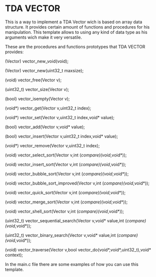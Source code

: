 <h1>TDA VECTOR</h1>
<div>
  This is a way to implement a TDA Vector wich is based on array data structure. It provides certain amount of
  functions and procedures for his manipulation. This template allows to using any kind of data type as his arguments 
  wich make it very versatile.
</div>

These are the procedures and functions prototypes that TDA VECTOR provides:

(Vector)     vector_new_void(void);

(Vector)      vector_new(uint32_t maxsize);

(void)        vector_free(Vector v);

(uint32_t)    vector_size(Vector  v);

(bool)        vector_isempty(Vector  v);

(void*)       vector_get(Vector  v,uint32_t index);

(void*)      vector_set(Vector  v,uint32_t index,void* value);

(bool)        vector_add(Vector  v,void* value);

(bool)        vector_insert(Vector  v,uint32_t index,void* value);

(void*)       vector_remove(Vector v,uint32_t index);

(void)        vector_select_sort(Vector v,int (*compare)(void*,void*));   

(void)        vector_insert_sort(Vector v,int (*compare)(void*,void*));

(void)        vector_bubble_sort(Vector v,int (*compare)(void*,void*));

(void)        vector_bubble_sort_improved(Vector v,int (*compare)(void*,void*));

(void)        vector_quick_sort(Vector  v,int (*compare)(void*,void*));

(void)        vector_merge_sort(Vector v,int (*compare)(void*,void*));

(void)        vector_shell_sort(Vector v,int (*compare)(void*,void*));

(uint32_t)    vector_sequential_search(Vector v,void* value,int (*compare)(void*,void*));

(uint32_t)    vector_binary_search(Vector v,void* value,int (*compare)(void*,void*));

(void)        vector_traverse(Vector v,bool vector_do(void*,void*,uint32_t),void* context);

In the main.c file there are some examples of how you can use this template.

